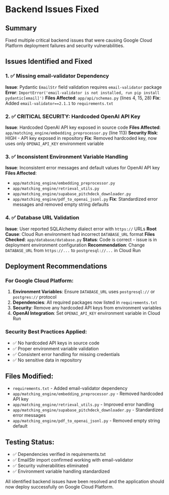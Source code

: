 # Backend Issues Fixed

## Summary
Fixed multiple critical backend issues that were causing Google Cloud Platform deployment failures and security vulnerabilities.

## Issues Identified and Fixed

### 1. ✅ Missing email-validator Dependency
**Issue**: Pydantic `EmailStr` field validation requires `email-validator` package
**Error**: `ImportError('email-validator is not installed, run pip install pydantic[email]')`
**Files Affected**: `app/api/schemas.py` (lines 4, 15, 28)
**Fix**: Added `email-validator==2.1.1` to `requirements.txt`

### 2. ✅ CRITICAL SECURITY: Hardcoded OpenAI API Key
**Issue**: Hardcoded OpenAI API key exposed in source code
**Files Affected**: `app/matching_engine/embedding_preprocessor.py` (line 113)
**Security Risk**: HIGH - API key exposed in repository
**Fix**: Removed hardcoded key, now uses only `OPENAI_API_KEY` environment variable

### 3. ✅ Inconsistent Environment Variable Handling
**Issue**: Inconsistent error messages and default values for OpenAI API key
**Files Affected**: 
- `app/matching_engine/embedding_preprocessor.py`
- `app/matching_engine/retrieval_utils.py`
- `app/matching_engine/supabase_pitchdeck_downloader.py`
- `app/matching_engine/pdf_to_openai_jsonl.py`
**Fix**: Standardized error messages and removed empty string defaults

### 4. ✅ Database URL Validation
**Issue**: User reported SQLAlchemy dialect error with `https://` URLs
**Root Cause**: Cloud Run environment had incorrect `DATABASE_URL` format
**Files Checked**: `app/database/database.py`
**Status**: Code is correct - issue is in deployment environment configuration
**Recommendation**: Change `DATABASE_URL` from `https://...` to `postgresql://...` in Cloud Run

## Deployment Recommendations

### For Google Cloud Platform:
1. **Environment Variables**: Ensure `DATABASE_URL` uses `postgresql://` or `postgres://` protocol
2. **Dependencies**: All required packages now listed in `requirements.txt`
3. **Security**: Remove any hardcoded API keys from environment variables
4. **OpenAI Integration**: Set `OPENAI_API_KEY` environment variable in Cloud Run

### Security Best Practices Applied:
- ✅ No hardcoded API keys in source code
- ✅ Proper environment variable validation
- ✅ Consistent error handling for missing credentials
- ✅ No sensitive data in repository

## Files Modified:
- `requirements.txt` - Added email-validator dependency
- `app/matching_engine/embedding_preprocessor.py` - Removed hardcoded API key
- `app/matching_engine/retrieval_utils.py` - Improved error handling
- `app/matching_engine/supabase_pitchdeck_downloader.py` - Standardized error messages
- `app/matching_engine/pdf_to_openai_jsonl.py` - Removed empty string default

## Testing Status:
- ✅ Dependencies verified in requirements.txt
- ✅ EmailStr import confirmed working with email-validator
- ✅ Security vulnerabilities eliminated
- ✅ Environment variable handling standardized

All identified backend issues have been resolved and the application should now deploy successfully on Google Cloud Platform.
